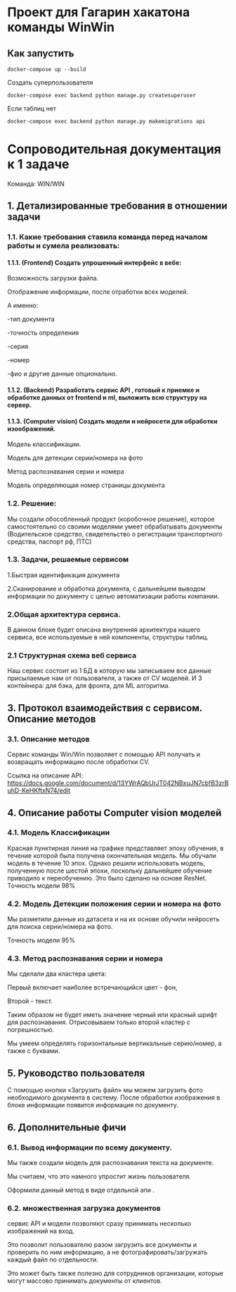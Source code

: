 # Проект для Гагарин хакатона команды WinWin
## Как запустить
`docker-compose up --build`

Создать суперпользователя

`docker-compose exec backend python manage.py createsuperuser`

Если таблиц нет

`docker-compose exec backend python manage.py makemigrations api`





# Сопроводительная документация к 1 задаче
Команда: WIN/WIN



## **1. Детализированные требования в отношении задачи**
### **1.1. Какие требования ставила команда перед началом работы и сумела реализовать:**

#### **1.1.1. (Frontend)  Создать упрошенный интерфейс в вебе:**

Возможность загрузки файла.

Отображение информации, после отработки всех моделей.

А именно:

-тип документа 

-точность определения

-серия

-номер

-фио и другие данные опционально.

#### **1.1.2. (Backend)  Разработать сервис API , готовый к приемке и обработке данных от frontend и ml, выложить всю структуру на сервер.**

#### **1.1.3. (Computer vision) Создать модели и нейросети для обработки изоображений.**

Модель классификации.

Модель для детекции серии/номера на фото

Метод распознавания серии и номера

Модель определяющая номер страницы документа

### **1.2. Решение:**

Мы создали обособленный продукт (коробочное решение), которое самостоятельно со своими моделями умеет обрабатывать  документы  (Водительское средство, свидетельство о регистрации транспортного средства, паспорт рф, ПТС)

### **1.3. Задачи, решаемые сервисом**

1.Быстрая идентификация документа

2.Сканирование и обработка документа, с дальнейшем выводом информации по документу с целью автоматизации работы компании.


### **2.Общая архитектура сервиса.**

В данном блоке будет описана внутренняя архитектура нашего сервиса, все используемые в ней компоненты, структуры таблиц.

### **2.1 Структурная схема веб сервиса**

Наш сервис состоит из 1 БД в которую мы записываем все данные присылаемые нам от пользователя, а также от CV моделей.
И 3 контейнера: для бэка, для фронта, для ML алгоритма.


## **3. Протокол взаимодействия с сервисом. Описание методов**

### **3.1. Описание методов**

Сервис команды Win/Win позволяет с помощью API получать и возвращать информацию после обработки CV.

Ссылка на описание API: https://docs.google.com/document/d/13YWrAQbUrJT042NBxuJN7cbfB3zrBuhD-KeHKftxN74/edit

## **4. Описание работы Computer vision моделей**

### **4.1. Модель Классификации**

Красная пунктирная линия на графике представляет эпоху обучения, в течение которой была получена окончательная модель.
Мы обучали модель в течение 10 эпох. Однако решили использовать модель, полученную после шестой эпохи, поскольку дальнейшее обучение приводило к переобучению.
Это было сделано на основе ResNet.
Точность модели 98%


### **4.2. Модель Детекции положения серии и номера на фото**

Мы разметили данные из датасета и на их основе обучили нейросеть для поиска серии/номера на фото.

Точность модели 95%


### **4.3. Метод распознавания серии и номера**

Мы сделали два кластера цвета:

Первый включает наиболее встречающийся цвет - фон,

Второй - текст.

Таким образом не будет иметь значение черный или красный шрифт для распознавания. Отрисовываем  только второй кластер с погрешностью.


Мы умеем определять горизонтальные вертикальные серию/номер, а также с буквами. 

## **5. Руководство пользователя**

С помощью кнопки «Загрузить файл» мы можем загрузить фото необходимого документа в систему.
После обработки изображения в блоке информации появится информация по документу.

## **6. Дополнительные фичи**

### **6.1. Вывод информации по всему документу.**
Мы также создали модель для распознавания текста на документе.

Мы считаем, что это намного упростит жизнь пользователя.

Оформили данный метод в виде отдельной апи .

### **6.2. множественная загрузка документов**

сервис  API и модели позволяют сразу принимать несколько изображений на вход.

Это позволит пользователю разом загрузить все документы и проверить по ним информацию, а не фотографировать/загружать каждый файл по отдельности.

Это может быть также полезно для сотрудников организации, которые могут массово принимать документы от клиентов.



